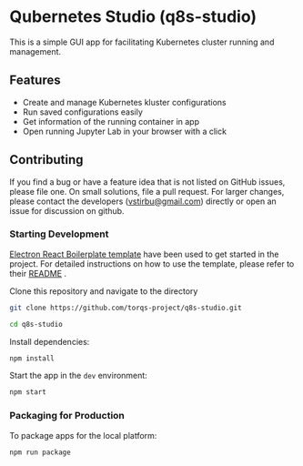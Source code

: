 # Qubernetes Studio (q8s-studio)
This is a simple GUI app for facilitating Kubernetes cluster running and management. 

## Features
- Create and manage Kubernetes kluster configurations
- Run saved configurations easily
- Get information of the running container in app
- Open running Jupyter Lab in your browser with a click

## Contributing
If you find a bug or have a feature idea that is not listed on GitHub issues, please file one. 
On small solutions, file a pull request. For larger changes, please contact the developers (vstirbu@gmail.com) directly or open an issue for discussion on github.

### Starting Development

[Electron React Boilerplate template](https://github.com/electron-react-boilerplate/electron-react-boilerplate
) have been used to get started in the project. For detailed instructions on how to use the template, please refer to their [README](https://github.com/electron-react-boilerplate/electron-react-boilerplate/) .



Clone this repository and navigate to the directory
```bash
git clone https://github.com/torqs-project/q8s-studio.git

cd q8s-studio
```

Install dependencies:
```bash
npm install
```

Start the app in the `dev` environment:
```bash
npm start
```

### Packaging for Production

To package apps for the local platform:

```bash 
npm run package
```

